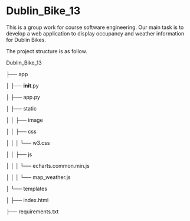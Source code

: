 # Dublin_Bike_13

This is a group work for course software engineering. Our main task is to develop a web application to display occupancy and weather information for Dublin Bikes.

The project structure is as follow.

Dublin_Bike_13

├── app

│   ├── __init__.py

│   ├── app.py

│   ├── static

│   │   ├── image

│   │   ├── css

│   │   │   └── w3.css

│   │   ├── js

│   │   │   └── echarts.common.min.js

│   │   │   └── map_weather.js

│   └── templates

│       ├── index.html

├── requirements.txt
